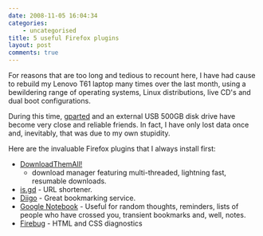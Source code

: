 ```yaml
---
date: 2008-11-05 16:04:34
categories:
    - uncategorised
title: 5 useful Firefox plugins
layout: post
comments: true
---
```

For reasons that are too long and tedious to recount here, I have had
cause to rebuild my Lenovo T61 laptop many times over the last month,
using a bewildering range of operating systems, Linux distributions,
live CD's and dual boot configurations.

During this time, [gparted](http://gparted.sourceforge.net/) and an
external USB 500GB disk drive have become very close and reliable
friends. In fact, I have only lost data once and, inevitably, that was
due to my own stupidity.

Here are the invaluable Firefox plugins that I always install first:

- [DownloadThemAll!](https://addons.mozilla.org/en-US/firefox/addon/201)
  - download manager featuring multi-threaded, lightning fast,
  resumable downloads.
- [is.gd](https://addons.mozilla.org/en-US/firefox/addon/7369) - URL
  shortener.
- [Diigo](https://addons.mozilla.org/en-US/firefox/addon/2792) - Great
  bookmarking service.
- [Google Notebook](http://www.google.com/notebook/download) - Useful
  for random thoughts, reminders, lists of people who have crossed
  you, transient bookmarks and, well, notes.
- [Firebug](https://addons.mozilla.org/en-US/firefox/addon/1843) -
  HTML and CSS diagnostics
